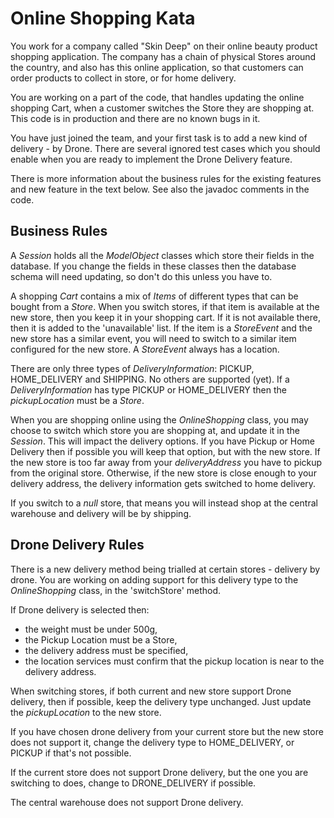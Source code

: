 Online Shopping Kata
====================

You work for a company called "Skin Deep" on their
 online beauty product shopping application. The company
 has a chain of physical Stores around the country, and
 also has this online application, so that customers
 can order products to collect in store, or for home delivery.
 
You are working on a part of the code,
 that handles updating the online shopping Cart, 
 when a customer switches the Store they are shopping at.
 This code is in production and there are no known bugs in it.

You have just joined the team, and your first task is
 to add a new kind of delivery - by Drone. There are
 several ignored test cases which you should enable when you are ready
 to implement the Drone Delivery feature.
 
There is more information about the business rules for the
existing features and new feature in the text below. See also the
javadoc comments in the code.


Business Rules
--------------

A _Session_ holds all the _ModelObject_ classes which store
their fields in the database. If you change the fields in these classes
then the database schema will need updating, so don't do this unless you have to.

A shopping _Cart_ contains a mix of _Items_ of different types that can be bought from a _Store_. When you switch stores,
if that item is available at the new store, then you keep it in your shopping cart. 
If it is not available there, then it is added to the 'unavailable' list.
If the item is a _StoreEvent_ and the new store has a similar event,
you will need to switch to a similar item configured for the new store.
A _StoreEvent_ always has a location.

There are only three types of _DeliveryInformation_: PICKUP, HOME_DELIVERY and SHIPPING.
No others are supported (yet).
If a _DeliveryInformation_ has type PICKUP or HOME_DELIVERY then the _pickupLocation_
must be a _Store_.

When you are shopping online using the _OnlineShopping_ class, you may choose to
switch which store you are shopping at, and update it in the _Session_.
This will impact the delivery options. If you have
Pickup or Home Delivery then if possible you will keep that option, but
with the new store. If the new store is too far away from your _deliveryAddress_
you have to pickup from the original store.
Otherwise, if the new store is close enough to your delivery address,
the delivery information gets switched to home delivery.

If you switch to a _null_ store, that means you will instead shop at the central warehouse
and delivery will be by shipping.

Drone Delivery Rules
--------------------

There is a new delivery method being trialled at 
certain stores - delivery by drone. You are working
on adding support for this delivery type to the _OnlineShopping_
class, in the 'switchStore' method.

If Drone delivery is selected then:
- the weight must be under 500g,
- the Pickup Location must be a Store,
- the delivery address must be specified,
- the location services must confirm that the pickup location is near to the delivery address.

When switching stores, if both current and new store support
Drone delivery, then if possible, keep the delivery type unchanged.
Just update the _pickupLocation_ to the new store.

If you have chosen drone delivery from your current store
but the new store does not support it, change the delivery
type to HOME_DELIVERY, or PICKUP if that's not possible.

If the current store does not support Drone
delivery, but the one you are switching to does, change to DRONE_DELIVERY if possible.

The central warehouse does not support Drone delivery.
